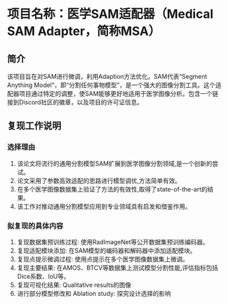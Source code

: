 # 项目名称：医学SAM适配器（Medical SAM Adapter，简称MSA）

## 简介
该项目旨在对SAM进行微调，利用Adaption方法优化。SAM代表“Segment Anything Model”，即“分割任何事物模型”，是一个强大的图像分割工具。这个适配器项目通过特定的调整，使SAM能够更好地适用于医学图像分析。包含一个链接到Discord社区的徽章，以及项目的许可证信息。

## 复现工作说明

### 选择理由
1. 该论文将流行的通用分割模型SAM扩展到医学图像分割领域,是一个创新的尝试。
2. 论文采用了参数高效适配的思路进行模型调优,方法简单有效。
3. 在多个医学图像数据集上验证了方法的有效性,取得了state-of-the-art的结果。
4. 该工作对推动通用分割模型应用到专业领域具有启发和借鉴作用。

### 拟复现的具体内容
1. 复现数据集预训练过程: 使用RadImageNet等公开数据集预训练编码器。
2. 复现适配模块添加: 在SAM模型的编码器和解码器中添加适配模块。
3. 复现点提示微调过程: 使用点提示在多个医学图像数据集上微调。
4. 复现主要结果: 在AMOS、BTCV等数据集上测试模型分割性能,评估指标包括Dice系数、IoU等。
5. 复现可视化结果: Qualitative results的图像
6. 进行部分模型修改和 Ablation study: 探究设计选择的影响
